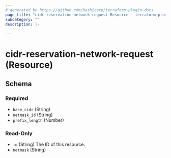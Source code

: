 ```yaml
---
# generated by https://github.com/hashicorp/terraform-plugin-docs
page_title: "cidr-reservation-network-request Resource - terraform-provider-scaffolding"
subcategory: ""
description: |-
  
---
```


# cidr-reservation-network-request (Resource)





<!-- schema generated by tfplugindocs -->
## Schema

### Required

- `base_cidr` (String)
- `netmask_id` (String)
- `prefix_length` (Number)

### Read-Only

- `id` (String) The ID of this resource.
- `netmask` (String)


